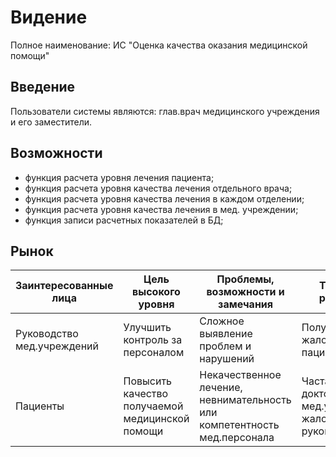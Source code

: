 # Видение
Полное наименование: ИС "Оценка качества оказания медицинской помощи"
## Введение 
Пользователи системы являются: глав.врач медицинского учреждения и его заместители.
## Возможности

* функция расчета уровня лечения пациента;
* функция расчета уровня качества лечения отдельного врача;
* функция расчета уровня качества лечения в каждом отделении;
* функция расчета уровня качества лечения в мед. учреждении;
* функция записи расчетных показателей в БД; 

## Рынок
Заинтересованные лица  | Цель высокого уровня | Проблемы, возможности и замечания | Текущие решения
-----------------------|----------------------|-----------------------------------|----------------
Руководство мед.учреждений | Улучшить контроль за персоналом | Сложное выявление проблем и нарушений | Получение жалоб от пациентов
Пациенты | Повысить качество получаемой медицинской помощи | Некачественное лечение, невнимательность или компетентность мед.персонала| Частая смена докторов и мед.учреждний, жалобы руководству

